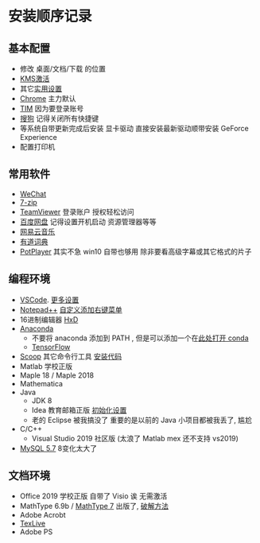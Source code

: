# 安装顺序记录

## 基本配置
+ 修改 桌面/文档/下载 的位置
+ [KMS激活](kms.md)
+ 其它[实用设置](实用设置.md)
+ [Chrome](https://www.google.com/intl/zh-CN_ALL/chrome/) 主力默认
+ [TIM](https://tim.qq.com/download.html) 因为要登录账号
+ [搜狗](https://pinyin.sogou.com/) 记得关闭所有快捷键
+ 等系统自带更新完成后安装 显卡驱动 直接安装最新驱动顺带安装 GeForce Experience
+ 配置打印机

## 常用软件
+ [WeChat](https://pc.weixin.qq.com/)
+ [7-zip](https://www.7-zip.org/)
+ [TeamViewer](https://www.teamviewer.com/cn/) 登录账户 授权轻松访问
+ [百度网盘](http://pan.baidu.com/download) 记得设置开机启动 资源管理器等等
+ [网易云音乐](https://music.163.com/#/download)
+ [有道词典](https://www.youdao.com/)
+ [PotPlayer](https://potplayer.daum.net/) 其实不急 win10 自带也够用 除非要看高级字幕或其它格式的片子


## 编程环境
+ [VSCode](https://code.visualstudio.com/).  [更多设置](vscode.md)
+ [Notepad++](https://notepad-plus-plus.org/) [自定义添加右键菜单](notepad++.md)
+ 16进制编辑器 [HxD](https://mh-nexus.de/en/hxd/)
+ [Anaconda](https://www.anaconda.com/distribution/) 
    + 不要将 anaconda 添加到 PATH , 但是可以添加一个在[此处打开 conda](conda.md)
    + [TensorFlow](tf.md)
+ [Scoop](https://github.com/lukesampson/scoop) 其它命令行工具 [安装代码](scoop.md)
+ Matlab 学校正版
+ Maple 18 / Maple 2018
+ Mathematica
+ Java
    + JDK 8
    + Idea 教育邮箱正版 [初始化设置](https://github.com/yu961549745/idea-tutorial)
    + 老的 Eclipse 被我搞没了 重要的是以前的 Java 小项目都被我丢了, 尴尬
+ C/C++
    + Visual Studio 2019 社区版 (太浪了 Matlab mex 还不支持 vs2019)
+ [MySQL 5.7](https://dev.mysql.com/downloads/windows/installer/5.7.html) 8变化太大了 

## 文档环境
+ Office 2019 学校正版 自带了 Visio 诶 无需激活
+ MathType 6.9b / [MathType 7](https://store.wiris.com/en/products/downloads/mathtype) 出版了, [破解方法](mathtype.md)
+ Adobe Acrobt
+ [TexLive](https://www.tug.org/texlive/acquire-iso.html)
+ Adobe PS
